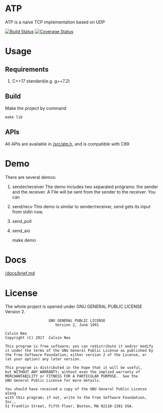 # ATP

ATP is a naive TCP implementation based on UDP

[![Build Status](https://travis-ci.org/CalvinNeo/ATP.svg?branch=master)](https://travis-ci.org/CalvinNeo/ATP)  [![Coverage Status](https://coveralls.io/repos/github/CalvinNeo/ATP/badge.svg?branch=master)](https://coveralls.io/github/CalvinNeo/ATP?branch=master)

# Usage
## Requirements
1. C++17 standard(e.g. g++7.2)

## Build
Make the project by command

    make lib

## APIs
All APIs are available in [/src/atp.h](/src/atp.h), and is compatible with C89


# Demo
There are several demos:

1. sender/receiver
The demo includes two separated programs: the sender and the receiver. A File will be sent from the sender to the receiver.
You can 
2. send/recv
This demo is similar to sender/receiver, send gets its input from stdin now.
3. send_poll
4. send_aio


    make demo

# Docs
[/docs/brief.md](/docs/brief.md)

# License
The whole project is opened under GNU GENERAL PUBLIC LICENSE Version 2.

                        GNU GENERAL PUBLIC LICENSE
                           Version 2, June 1991

    Calvin Neo
    Copyright (C) 2017  Calvin Neo

    This program is free software; you can redistribute it and/or modify
    it under the terms of the GNU General Public License as published by
    the Free Software Foundation; either version 2 of the License, or
    (at your option) any later version.

    This program is distributed in the hope that it will be useful,
    but WITHOUT ANY WARRANTY; without even the implied warranty of
    MERCHANTABILITY or FITNESS FOR A PARTICULAR PURPOSE.  See the
    GNU General Public License for more details.

    You should have received a copy of the GNU General Public License along
    with this program; if not, write to the Free Software Foundation, Inc.,
    51 Franklin Street, Fifth Floor, Boston, MA 02110-1301 USA.

